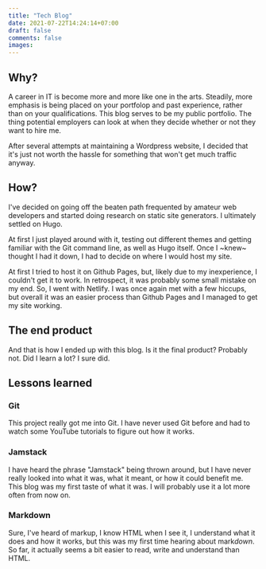 ```yaml
---
title: "Tech Blog"
date: 2021-07-22T14:24:14+07:00
draft: false
comments: false
images:
---
```


## Why?

A career in IT is become more and more like one in the arts. Steadily, more emphasis is being placed on your portfolop and past experience, rather than on your qualifications. This blog serves to be my public portfolio. The thing potential employers can look at when they decide whether or not they want to hire me.

After several attempts at maintaining a Wordpress website, I decided that it's just not worth the hassle for something that won't get much traffic anyway.

## How?

I've decided on going off the beaten path frequented by amateur web developers and started doing research on static site generators. I ultimately settled on Hugo.

At first I just played around with it, testing out different themes and getting familiar with the Git command line, as well as Hugo itself. Once I ~knew~ thought I had it down, I had to decide on where I would host my site.

At first I tried to host it on Github Pages, but, likely due to my inexperience, I couldn't get it to work. In retrospect, it was probably some small mistake on my end. So, I went with Netlify. I was once again met with a few hiccups, but overall it was an easier process than Github Pages and I managed to get my site working.

## The end product

And that is how I ended up with this blog. Is it the final product? Probably not. Did I learn a lot? I sure did.

## Lessons learned

### Git
This project really got me into Git. I have never used Git before and had to watch some YouTube tutorials to figure out how it works.

### Jamstack
I have heard the phrase "Jamstack" being thrown around, but I have never really looked into what it was, what it meant, or how it could benefit me. This blog was my first taste of what it was. I will probably use it a lot more often from now on.

### Markdown
Sure, I've heard of markup, I know HTML when I see it, I understand what it does and how it works, but this was my first time hearing about mark*down*. So far, it actually seems a bit easier to read, write and understand than HTML.

